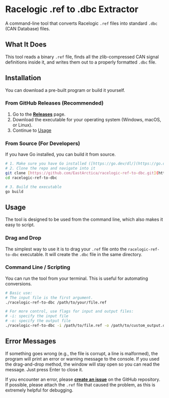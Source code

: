 # Racelogic .ref to .dbc Extractor

A command-line tool that converts Racelogic `.ref` files into standard `.dbc` (CAN Database) files.

## What It Does

This tool reads a binary `.ref` file, finds all the zlib-compressed CAN signal definitions inside it, and writes them out to a properly formatted `.dbc` file.

## Installation

You can download a pre-built program or build it yourself.

### From GitHub Releases (Recommended)

1.  Go to the **[Releases](https://github.com/EastArctica/racelogic-ref-to-dbc/releases)** page.
2.  Download the executable for your operating system (Windows, macOS, or Linux).
3.  Continue to [Usage](#usage)

### From Source (For Developers)

If you have Go installed, you can build it from source.

```bash
# 1. Make sure you have Go installed ([https://go.dev/dl/](https://go.dev/dl/))
# 2. Clone the repo and navigate into it
git clone [https://github.com/EastArctica/racelogic-ref-to-dbc.git](https://github.com/EastArctica/racelogic-ref-to-dbc.git)
cd racelogic-ref-to-dbc

# 3. Build the executable
go build
````

## Usage

The tool is designed to be used from the command line, which also makes it easy to script.

### Drag and Drop

The simplest way to use it is to drag your `.ref` file onto the `racelogic-ref-to-dbc` executable. It will create the `.dbc` file in the same directory.

### Command Line / Scripting

You can run the tool from your terminal. This is useful for automating conversions.

```bash
# Basic use:
# The input file is the first argument.
./racelogic-ref-to-dbc /path/to/your/file.ref

# For more control, use flags for input and output files:
# -i: specify the input file
# -o: specify the output file
./racelogic-ref-to-dbc -i /path/to/file.ref -o /path/to/custom_output.dbc
```

## Error Messages

If something goes wrong (e.g., the file is corrupt, a line is malformed), the program will print an error or warning message to the console. If you used the drag-and-drop method, the window will stay open so you can read the message. Just press Enter to close it.

If you encounter an error, please **[create an issue](https://github.com/EastArctica/racelogic-ref-to-dbc/issues)** on the GitHub repository. If possible, please attach the `.ref` file that caused the problem, as this is extremely helpful for debugging.
